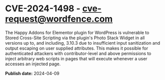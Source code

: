 # CVE-2024-1498 - cve-request@wordfence.com

The Happy Addons for Elementor plugin for WordPress is vulnerable to Stored Cross-Site Scripting via the plugin's Photo Stack Widget in all versions up to, and including, 3.10.3 due to insufficient input sanitization and output escaping on user supplied attributes. This makes it possible for authenticated attackers with contributor-level and above permissions to inject arbitrary web scripts in pages that will execute whenever a user accesses an injected page.

**Publish date:** 2024-04-09
